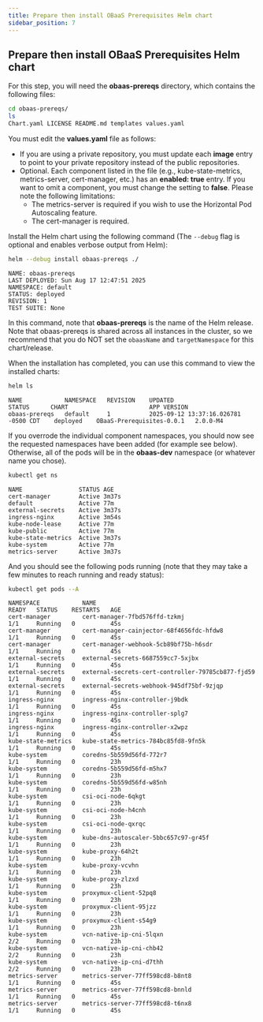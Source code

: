 ```yaml
---
title: Prepare then install OBaaS Prerequisites Helm chart
sidebar_position: 7
---
```

## Prepare then install OBaaS Prerequisites Helm chart

For this step, you will need the **obaas-prereqs** directory, which contains the following files:

```bash
cd obaas-prereqs/
ls
Chart.yaml LICENSE README.md templates values.yaml
```

You must edit the **values.yaml** file as follows:

- If you are using a private repository, you must update each **image** entry to point to your private repository instead of the public repositories.
- Optional. Each component listed in the file (e.g., kube-state-metrics, metrics-server, cert-manager, etc.) has an **enabled: true** entry. If you want to omit a component, you must change the setting to **false**. Please note the following limitations:
  - The metrics-server is required if you wish to use the Horizontal Pod Autoscaling feature.
  - The cert-manager is required.

Install the Helm chart using the following command (The `--debug` flag is optional and enables verbose output from Helm):

```bash
helm --debug install obaas-prereqs ./
```

```log
NAME: obaas-prereqs
LAST DEPLOYED: Sun Aug 17 12:47:51 2025
NAMESPACE: default
STATUS: deployed
REVISION: 1
TEST SUITE: None
```

In this command, note that **obaas-prereqs** is the name of the Helm release. Note that obaas-prereqs is shared across all instances in the cluster, so we recommend that you do NOT set the `obaasName` and `targetNamespace` for this chart/release.

When the installation has completed, you can use this command to view the installed charts:

```bash
helm ls
```

```text
NAME         	NAMESPACE	REVISION	UPDATED                             	STATUS  	CHART                    	APP VERSION
obaas-prereqs	default  	1       	2025-09-12 13:37:16.026781 -0500 CDT	deployed	OBaaS-Prerequisites-0.0.1	2.0.0-M4  
```

If you overrode the individual component namespaces, you should now see the requested namespaces have been added (for example see below). Otherwise, all of the pods will be in the **obaas-dev** namespace (or whatever name you chose).

```bash
kubectl get ns
```

```log
NAME                STATUS AGE
cert-manager        Active 3m37s
default             Active 77m
external-secrets    Active 3m37s
ingress-nginx       Active 3m54s
kube-node-lease     Active 77m
kube-public         Active 77m
kube-state-metrics  Active 3m37s
kube-system         Active 77m
metrics-server      Active 3m37s
```

And you should see the following pods running (note that they may take a few minutes to reach running and ready status):

```bash
kubectl get pods --A
```

```text
NAMESPACE            NAME                                                READY   STATUS    RESTARTS   AGE
cert-manager         cert-manager-7fbd576ffd-tzkmj                       1/1     Running   0          45s
cert-manager         cert-manager-cainjector-68f4656fdc-hfdw8            1/1     Running   0          45s
cert-manager         cert-manager-webhook-5cb89bf75b-h6sdr               1/1     Running   0          45s
external-secrets     external-secrets-6687559cc7-5xjbx                   1/1     Running   0          45s
external-secrets     external-secrets-cert-controller-79785cb877-fjd59   1/1     Running   0          45s
external-secrets     external-secrets-webhook-945df75bf-9zjqp            1/1     Running   0          45s
ingress-nginx        ingress-nginx-controller-j9bdk                      1/1     Running   0          45s
ingress-nginx        ingress-nginx-controller-splg7                      1/1     Running   0          45s
ingress-nginx        ingress-nginx-controller-x2wpz                      1/1     Running   0          45s
kube-state-metrics   kube-state-metrics-784bc85fd8-9fn5k                 1/1     Running   0          45s
kube-system          coredns-5b559d56fd-772r7                            1/1     Running   0          23h
kube-system          coredns-5b559d56fd-m5hx7                            1/1     Running   0          23h
kube-system          coredns-5b559d56fd-w85nh                            1/1     Running   0          23h
kube-system          csi-oci-node-6qkgt                                  1/1     Running   0          23h
kube-system          csi-oci-node-h4cnh                                  1/1     Running   0          23h
kube-system          csi-oci-node-qxrqc                                  1/1     Running   0          23h
kube-system          kube-dns-autoscaler-5bbc657c97-gr45f                1/1     Running   0          23h
kube-system          kube-proxy-64h2t                                    1/1     Running   0          23h
kube-system          kube-proxy-vcvhn                                    1/1     Running   0          23h
kube-system          kube-proxy-zlzxd                                    1/1     Running   0          23h
kube-system          proxymux-client-52pq8                               1/1     Running   0          23h
kube-system          proxymux-client-95jzz                               1/1     Running   0          23h
kube-system          proxymux-client-s54g9                               1/1     Running   0          23h
kube-system          vcn-native-ip-cni-5lqxn                             2/2     Running   0          23h
kube-system          vcn-native-ip-cni-chb42                             2/2     Running   0          23h
kube-system          vcn-native-ip-cni-d7thh                             2/2     Running   0          23h
metrics-server       metrics-server-77ff598cd8-b8nt8                     1/1     Running   0          45s
metrics-server       metrics-server-77ff598cd8-bnnld                     1/1     Running   0          45s
metrics-server       metrics-server-77ff598cd8-t6nx8                     1/1     Running   0          45s
```

